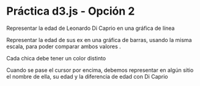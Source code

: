 # Práctica d3.js - Opción 2 

Representar la edad de Leonardo Di Caprio en una gráfica de línea

Representar la edad de sus ex en una gráfica de barras, usando la misma
escala, para poder comparar ambos valores .

Cada chica debe tener un color distinto

Cuando se pase el cursor por encima, debemos representar en algún sitio
el nombre de ella, su edad y la diferencia de edad con Di Caprio